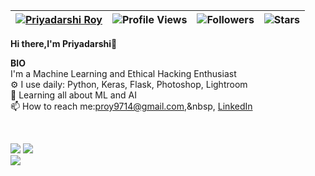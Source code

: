 | [![Priyadarshi Roy](https://img.shields.io/badge/PRIYADARSHI-ROY-<COLOR>.svg)](https://shields.io/) | ![Profile Views](https://komarev.com/ghpvc/?username=pro9714&color=green) | ![Followers](https://img.shields.io/github/followers/proy9714) | ![Stars](https://img.shields.io/github/stars/proy9714?label=Profile%20Stars&logo=Profile%20stars&logoColor=g) |
--| --| --| --|


<b>Hi there,I'm Priyadarshi</b>👋<br>

<b>BIO</b><br>
 I'm a Machine Learning and Ethical Hacking Enthusiast<br>
⚙️ I use daily: Python, Keras, Flask, Photoshop, Lightroom<br>
🌱 Learning all about ML and AI<br>
📫 How to reach me:proy9714@gmail.com,&nbsp, [LinkedIn](https://www.linkedin.com/in/priyadarshi-roy-047474148/)

<br>

<!--
[![My GitHub Stats](https://github-readme-stats.vercel.app/api/?username=proy9714&count_private=true&theme=dracula&showicons=true)]()
[![My GitHub Language Stats](https://github-readme-stats.vercel.app/api/top-langs/?username=proy9714&langs_count=5&theme=tokyonight)]()
-->

![](https://github-readme-stats.vercel.app/api?username=proy9714&theme=light&hide_border=false&include_all_commits=true&count_private=true)
![](https://github-readme-streak-stats.herokuapp.com/?user=proy9714&theme=light&hide_border=false)<br/>
![](https://github-readme-stats.vercel.app/api/top-langs/?username=proy9714&theme=light&hide_border=false&include_all_commits=true&count_private=true&layout=compact)
